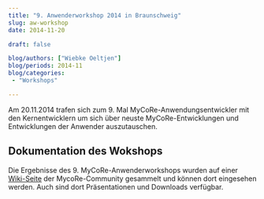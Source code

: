 ```yaml
---
title: "9. Anwenderworkshop 2014 in Braunschweig"
slug: aw-workshop
date: 2014-11-20

draft: false

blog/authors: ["Wiebke Oeltjen"]
blog/periods: 2014-11
blog/categories:
 - "Workshops"

---
```


Am 20.11.2014 trafen sich zum 9. Mal MyCoRe-Anwendungsentwickler mit den Kernentwicklern um sich über
neuste MyCoRe-Entwicklungen und Entwicklungen der Anwender auszutauschen.

<!--more-->
## Dokumentation des Wokshops
Die Ergebnisse des 9. MyCoRe-Anwenderworkshops wurden auf einer [Wiki-Seite](https://cmswiki.rrz.uni-hamburg.de/hummel/MyCoRe/Organisation/AnwenderWorkshop2014) 
der MycoRe-Community gesammelt und können dort eingesehen werden. Auch sind dort Präsentationen und Downloads verfügbar.



